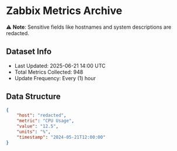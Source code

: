 # Zabbix Metrics Archive

⚠️ **Note**: Sensitive fields like hostnames and system descriptions are redacted.

## Dataset Info
- Last Updated: 2025-06-21 14:00 UTC
- Total Metrics Collected: 948
- Update Frequency: Every (1) hour

## Data Structure
```json
{
    "host": "redacted",
    "metric": "CPU Usage",
    "value": "12.5",
    "units": "%",
    "timestamp": "2024-05-21T12:00:00"
}
```
